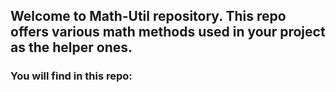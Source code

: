 ## Welcome to Math-Util repository. This repo offers various math methods used in your project as the helper ones.

### You will find in this repo:

